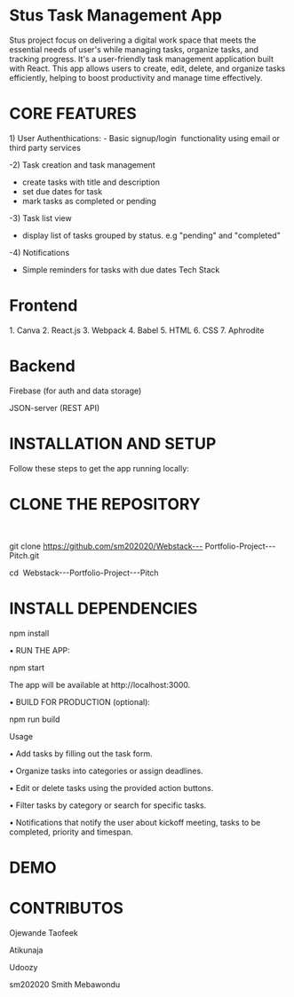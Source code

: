 <h1>Stus Task Management App</h1> 

Stus project focus on delivering a digital work space that meets the essential needs of user's while managing tasks, organize tasks, and tracking progress.
It's a user-friendly task management application built with React. This app allows users to create, edit, delete, and organize tasks efficiently, helping to boost productivity and manage time effectively.

<h1>CORE FEATURES</h1>
1) User Authenthications:
- Basic signup/login  functionality using email or third party services
  
-2) Task creation and task management 
- create tasks with title and description
- set due dates for task
- mark tasks as completed or pending
  
-3) Task list view
- display list of tasks grouped by status. e.g "pending" and "completed"
  
-4) Notifications
- Simple reminders for tasks with due dates
Tech Stack 

<h1>Frontend</h1>
1. Canva 2. React.js 3. Webpack 4. Babel 5. HTML 6. CSS 7. Aphrodite

<h1>Backend</h1> 

Firebase (for auth and data storage) 

JSON-server (REST API) 

<h1>INSTALLATION AND SETUP</h1>

Follow these steps to get the app running locally: 

<h1>CLONE THE REPOSITORY</h1>        

git clone https://github.com/sm202020/Webstack--- Portfolio-Project---Pitch.git        

cd  Webstack---Portfolio-Project---Pitch 

<h1>INSTALL DEPENDENCIES</h1>

npm install 

• RUN THE APP: 

npm start 

The app will be available at http://localhost:3000. 

• BUILD FOR PRODUCTION (optional): 

npm run build 

Usage 

• Add tasks by filling out the task form. 

• Organize tasks into categories or assign deadlines. 

• Edit or delete tasks using the provided action buttons. 

• Filter tasks by category or search for specific tasks. 

• Notifications that notify the user about kickoff meeting, tasks to be completed, priority and timespan. 

<h1>DEMO</h1>

 

<h1>CONTRIBUTOS</h1>

Ojewande Taofeek

Atikunaja

Udoozy

sm202020 Smith Mebawondu








